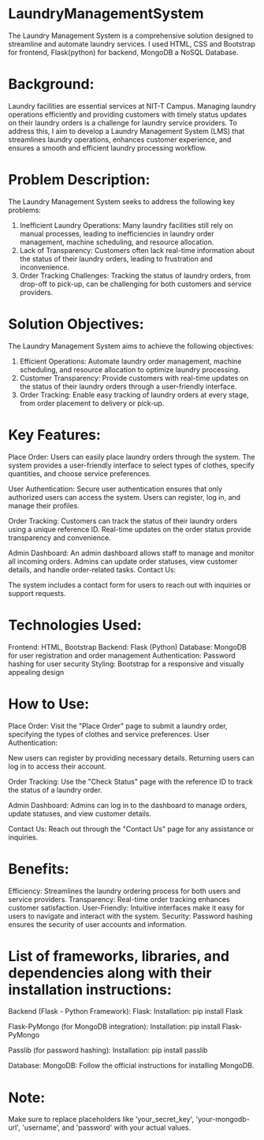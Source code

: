 # LaundryManagementSystem
The Laundry Management System is a comprehensive solution designed to streamline and automate laundry services. I used HTML, CSS and Bootstrap for frontend, Flask(python) for backend, MongoDB a NoSQL Database.

# Background:
Laundry facilities are essential services at NIT-T Campus. Managing laundry operations efficiently and providing customers with timely status updates on their laundry orders is a challenge for laundry service providers. To address this, I aim to develop a Laundry Management System (LMS) that streamlines laundry operations, enhances customer experience, and ensures a smooth and efficient laundry processing workflow.

# Problem Description:
The Laundry Management System seeks to address the following key problems:
1. Inefficient Laundry Operations: Many laundry facilities still rely on manual processes, leading to inefficiencies in laundry order management, machine scheduling, and resource allocation.
2. Lack of Transparency: Customers often lack real-time information about the status of their laundry orders, leading to frustration and inconvenience.
3. Order Tracking Challenges: Tracking the status of laundry orders, from drop-off to pick-up, can be challenging for both customers and service providers.

# Solution Objectives:
The Laundry Management System aims to achieve the following objectives:
1. Efficient Operations: Automate laundry order management, machine scheduling, and resource allocation to optimize laundry processing.
2. Customer Transparency: Provide customers with real-time updates on the status of their laundry orders through a user-friendly interface.
3. Order Tracking: Enable easy tracking of laundry orders at every stage, from order placement to delivery or pick-up.

# Key Features:

Place Order:
Users can easily place laundry orders through the system.
The system provides a user-friendly interface to select types of clothes, specify quantities, and choose service preferences.

User Authentication:
Secure user authentication ensures that only authorized users can access the system.
Users can register, log in, and manage their profiles.

Order Tracking:
Customers can track the status of their laundry orders using a unique reference ID.
Real-time updates on the order status provide transparency and convenience.

Admin Dashboard:
An admin dashboard allows staff to manage and monitor all incoming orders.
Admins can update order statuses, view customer details, and handle order-related tasks.
Contact Us:

The system includes a contact form for users to reach out with inquiries or support requests.

# Technologies Used:

Frontend: HTML, Bootstrap
Backend: Flask (Python)
Database: MongoDB for user registration and order management
Authentication: Password hashing for user security
Styling: Bootstrap for a responsive and visually appealing design

# How to Use:

Place Order:
Visit the "Place Order" page to submit a laundry order, specifying the types of clothes and service preferences.
User Authentication:

New users can register by providing necessary details.
Returning users can log in to access their account.

Order Tracking:
Use the "Check Status" page with the reference ID to track the status of a laundry order.

Admin Dashboard:
Admins can log in to the dashboard to manage orders, update statuses, and view customer details.

Contact Us:
Reach out through the "Contact Us" page for any assistance or inquiries.

# Benefits:
Efficiency: Streamlines the laundry ordering process for both users and service providers.
Transparency: Real-time order tracking enhances customer satisfaction.
User-Friendly: Intuitive interfaces make it easy for users to navigate and interact with the system.
Security: Password hashing ensures the security of user accounts and information.

# List of frameworks, libraries, and dependencies along with their installation instructions:

Backend (Flask - Python Framework):
Flask:
    Installation:
        pip install Flask

Flask-PyMongo (for MongoDB integration):
    Installation:
        pip install Flask-PyMongo

Passlib (for password hashing):
      Installation:
          pip install passlib


Database:
  MongoDB:
    Follow the official instructions for installing MongoDB.

# Note:
Make sure to replace placeholders like 'your_secret_key', 'your-mongodb-url', 'username', and 'password' with your actual values.
